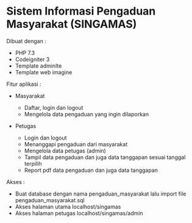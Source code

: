 # Sistem Informasi Pengaduan Masyarakat (SINGAMAS)

Dibuat dengan : 
- PHP 7.3 
- Codeigniter 3 
- Template adminlte 
- Template web imagine

Fitur aplikasi : 
- Masyarakat
  - Daftar, login dan logout
  - Mengelola data pengaduan yang ingin dilaporkan
  
- Petugas
  - Login dan logout
  - Menanggapi pengaduan dari masyarakat
  - Mengelola data petugas (admin)
  - Tampil data pengaduan dan juga data tanggapan sesuai tanggal terpilih
  - Report pdf data pengaduan dan juga data tanggapan
 
 Akses :
 - Buat database dengan nama pengaduan_masyarakat lalu import file pengaduan_masyarakat.sql
 - Akses halaman utama localhost/singamas
 - Akses halaman petugas localhost/singamas/admin
